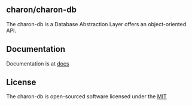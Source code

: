 ## charon/charon-db

The charon-db is a Database Abstraction Layer offers an object-oriented API.

## Documentation

Documentation is at [docs](docs/index.md)

## License

The charon-db is open-sourced software licensed under the [MIT](LICENSE.md)



